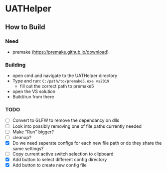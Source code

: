 # UATHelper

## How to Build

### Need
- premake (https://premake.github.io/download)

### Building
* open cmd and navigate to the UATHelper directory
* Type and run: `C:/path/to/premake5.exe vs2019`
    * fill out the correct path to premake5
* open the VS solution
* Build/run from there

### TODO
- [ ] Convert to GLFW to remove the dependancy on dlls
- [ ] Look into possibly removing one of file paths currently needed
- [ ] Make "Run" bigger?
- [ ] cleanup?
- [X] Do we need seperate configs for each new file path or do they share the same settings?
- [ ] Copy current active switch selection to clipboard
- [X] Add button to select different config directory
- [X] Add button to create new config file
